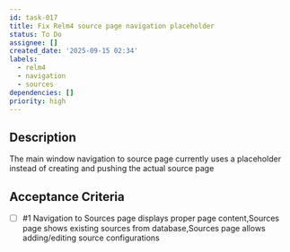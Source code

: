 ```yaml
---
id: task-017
title: Fix Relm4 source page navigation placeholder
status: To Do
assignee: []
created_date: '2025-09-15 02:34'
labels:
  - relm4
  - navigation
  - sources
dependencies: []
priority: high
---
```


## Description

The main window navigation to source page currently uses a placeholder instead of creating and pushing the actual source page

## Acceptance Criteria
<!-- AC:BEGIN -->
- [ ] #1 Navigation to Sources page displays proper page content,Sources page shows existing sources from database,Sources page allows adding/editing source configurations
<!-- AC:END -->
